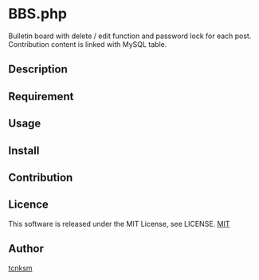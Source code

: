 BBS.php
====

Bulletin board with delete / edit function and password lock for each post.
Contribution content is linked with MySQL table.

## Description

## Requirement

## Usage

## Install

## Contribution

## Licence
This software is released under the MIT License, see LICENSE.
[MIT](https://github.com/tcnksm/tool/blob/master/LICENCE)

## Author

[tcnksm](https://github.com/tcnksm)
